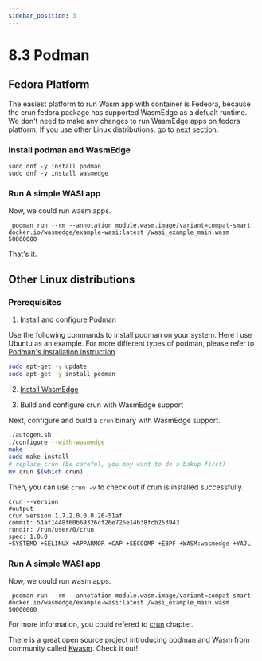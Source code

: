 ```yaml
---
sidebar_position: 3
---
```


# 8.3 Podman

## Fedora Platform

The easiest platform to run Wasm app with container is Fedeora, because the crun fedora package has supported WasmEdge as a defualt runtime. We don't need to make any changes to run WasmEdge apps on fedora platform. If you use other Linux distributions, go to [next section](#other-linux-distributions).

### Install podman and WasmEdge


```
sudo dnf -y install podman
sudo dnf -y install wasmedge
```
### Run A simple WASI app

Now, we could run wasm apps.

```
 podman run --rm --annotation module.wasm.image/variant=compat-smart docker.io/wasmedge/example-wasi:latest /wasi_example_main.wasm 50000000
```

That's it.


## Other Linux distributions

### Prerequisites

1. Install and configure Podman 

Use the following commands to install podman on your system. Here I use Ubuntu as an example. For more different types of podman, please refer to [Podman's installation instruction](https://podman.io/getting-started/installation).

```bash
sudo apt-get -y update
sudo apt-get -y install podman
```
2. [Install WasmEdge](docs/quick-start/install.md)

3. Build and configure crun with WasmEdge support

Next, configure and build a `crun` binary with WasmEdge support.

```bash
./autogen.sh
./configure --with-wasmedge
make
sudo make install
# replace crun (be careful, you may want to do a bakup first)
mv crun $(which crun)
```

Then, you can use `crun -v` to check out if crun is installed successfully.

```
crun --version
#output
crun version 1.7.2.0.0.0.26-51af
commit: 51af1448f60b69326cf26e726e14b38fcb253943
rundir: /run/user/0/crun
spec: 1.0.0
+SYSTEMD +SELINUX +APPARMOR +CAP +SECCOMP +EBPF +WASM:wasmedge +YAJL
```

### Run A simple WASI app

 Now, we could run wasm apps.

```
 podman run --rm --annotation module.wasm.image/variant=compat-smart docker.io/wasmedge/example-wasi:latest /wasi_example_main.wasm 50000000
```

For more information, you could refered to [crun](/docs/deploy/oci-runtime/crun.md) chapter.

There is a great open source project introducing podman and Wasm from community called [Kwasm](https://github.com/KWasm/podman-wasm). Check it out!